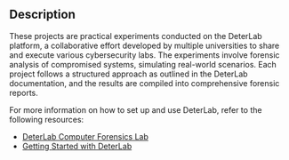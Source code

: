 ## Description

These projects are practical experiments conducted on the DeterLab platform, a collaborative effort developed by multiple universities to share and execute various cybersecurity labs. The experiments involve forensic analysis of compromised systems, simulating real-world scenarios. Each project follows a structured approach as outlined in the DeterLab documentation, and the results are compiled into comprehensive forensic reports. 

For more information on how to set up and use DeterLab, refer to the following resources:

- [DeterLab Computer Forensics Lab](https://www.isi.deterlab.net/file.php?file=/share/shared/Computerforensics)
- [Getting Started with DeterLab](https://trac.deterlab.net/wiki/GettingStarted)
